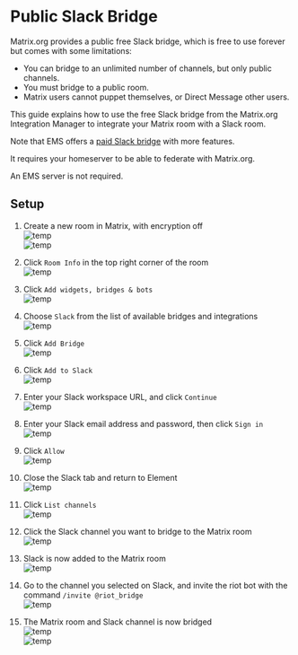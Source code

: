# Public Slack Bridge

Matrix.org provides a public free Slack bridge, which is free to use forever but comes with some limitations:
 - You can bridge to an unlimited number of channels, but only public channels.
 - You must bridge to a public room.
 - Matrix users cannot puppet themselves, or Direct Message other users.

This guide explains how to use the free Slack bridge from the Matrix.org Integration Manager to integrate your Matrix room with a Slack room.

Note that EMS offers a [paid Slack bridge](./ems-Slack-Bridge.md) with more features. 

It requires your homeserver to be able to federate with Matrix.org.

An EMS server is not required.

## Setup

1. Create a new room in Matrix, with encryption off  
![temp](../images/Screen%20Shot%202020-10-27%20at%2011.12.35%20AM.png)  
![temp](../images/Screen%20Shot%202020-10-27%20at%2011.12.48%20AM.png)

1. Click `Room Info` in the top right corner of the room  
![temp](../images/Screen%20Shot%202020-10-27%20at%2011.13.57%20AM.png)

1. Click `Add widgets, bridges & bots`  
![temp](../images/Screen%20Shot%202020-10-27%20at%2011.14.55%20AM.png)

1. Choose `Slack` from the list of available bridges and integrations  
![temp](../images/Screen%20Shot%202020-10-27%20at%2011.15.37%20AM.png)

1. Click `Add Bridge`  
![temp](../images/Screen%20Shot%202020-10-27%20at%2011.16.21%20AM.png)

1. Click `Add to Slack`  
![temp](../images/Screen%20Shot%202020-10-27%20at%2011.17.07%20AM.png)

1. Enter your Slack workspace URL, and click `Continue`  
![temp](../images/Screen%20Shot%202020-10-27%20at%2011.18.22%20AM.png)

1. Enter your Slack email address and password, then click `Sign in`  
![temp](../images/Screen%20Shot%202020-10-27%20at%2011.19.10%20AM.png)

1. Click `Allow`  
![temp](../images/Screen%20Shot%202020-10-27%20at%2011.21.07%20AM.png)

1. Close the Slack tab and return to Element  
![temp](../images/Screen%20Shot%202020-10-27%20at%2011.21.48%20AM.png)

1. Click `List channels`  
![temp](../images/Screen%20Shot%202020-10-27%20at%2011.23.00%20AM.png)

1. Click the Slack channel you want to bridge to the Matrix room  
![temp](../images/Screen%20Shot%202020-10-27%20at%2011.23.42%20AM.png)

1. Slack is now added to the Matrix room  
![temp](../images/Screen%20Shot%202020-10-27%20at%204.51.41%20PM.png)

1. Go to the channel you selected on Slack, and invite the riot bot with the command `/invite @riot_bridge`  
![temp](../images/Screen%20Shot%202020-10-27%20at%204.56.16%20PM.png)

1. The Matrix room and Slack channel is now bridged  
![temp](../images/Screen%20Shot%202020-10-27%20at%204.57.34%20PM.png)  
![temp](../images/Screen%20Shot%202020-10-27%20at%204.57.48%20PM.png)
